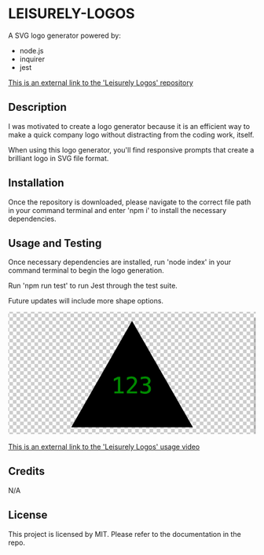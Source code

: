 # LEISURELY-LOGOS

A SVG logo generator powered by:

- node.js
- inquirer
- jest

[This is an external link to the 'Leisurely Logos' repository](https://github.com/rhodemc/leisurely-logos)

## Description

I was motivated to create a logo generator because it is an efficient way to make a quick company logo without distracting from the coding work, itself.

When using this logo generator, you'll find responsive prompts that create a brilliant logo in SVG file format.

## Installation

Once the repository is downloaded, please navigate to the correct file path in your command terminal and enter 'npm i' to install the necessary dependencies.

## Usage and Testing

Once necessary dependencies are installed, run 'node index' in your command terminal to begin the logo generation.

Run 'npm run test' to run Jest through the test suite.

Future updates will include more shape options.

![Leisurely Logos - A SVG Logo Generator](images/leisurely-logos.png)

[This is an external link to the 'Leisurely Logos' usage video](https://drive.google.com/file/d/1BMRoMUcqi0YldOc2OhVO4Vty_Bl5a5sN/view)

## Credits

N/A

## License

This project is licensed by MIT. Please refer to the documentation in the repo.
